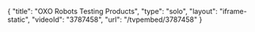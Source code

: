 {
    "title": "OXO Robots Testing Products",
    "type": "solo",
    "layout": "iframe-static",
    "videoId": "3787458",
    "url": "\/tvpembed\/3787458"
}